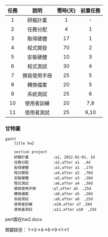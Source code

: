 
| 任務 | 說明 | 需時(天) | 前置任務 |
|:-----:|:-----:|:-----:|:-----:|
| 1 | 研擬計畫 | 1 | - |
| 2 | 任務分配 | 4 | 1 |
| 3 | 取得硬體 | 17 | 1 |
| 4 | 程式開發 | 70 | 2 |
| 5 | 安裝硬體 | 10 | 3 |
| 6 | 程式測試 | 30 | 4 |
| 7 | 撰寫使用手冊 | 25 | 5 |
| 8 | 轉換檔案 | 20 | 5 |
| 9 | 系統測試 | 25 | 6 |
| 10 | 使用者訓練 | 20 | 7,8 |
| 11 | 使用者測試 | 25 | 9,10 |

### 甘特圖
```mermaid
gantt
    title hw2

    section project
    研擬計畫           :a1, 2022-01-01, 1d
    任務分配           :a2,after a1  ,4d
    取得硬體           :a3,after a1  ,17d
    程式開發           :a4,after a2  ,70d
    安裝硬體           :a5,after a3  ,10d
    程式測試           :a6,after a4  ,30d
    撰寫使用手冊       :a7,after a5  ,25d
    轉換檔案           :a8,after a5  ,20d
    系統測試           :a9,after a6  ,25d
    使用者訓練         :a10,after a7 ,20d
    使用者測試         :a11,after a10  ,25d
```    
pert圖在hw2.docx

關鍵路徑：
1->3->4->6->9->1->1

